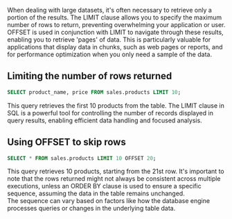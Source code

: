 When dealing with large datasets, it's often necessary to retrieve only a portion of the results. 
The LIMIT clause allows you to specify the maximum number of rows to return, preventing overwhelming your application or user. 
OFFSET is used in conjunction with LIMIT to navigate through these results, enabling you to retrieve 'pages' of data. This is particularly valuable for applications that display data in chunks, such as web pages or reports, and for performance optimization when you only need a sample of the data. 

## Limiting the number of rows returned

```sql
SELECT product_name, price FROM sales.products LIMIT 10;
```

This query retrieves the first 10 products from the table.
The LIMIT clause in SQL is a powerful tool for controlling the number of records displayed in query results, enabling efficient data handling and focused analysis. 

## Using OFFSET to skip rows

```sql
SELECT * FROM sales.products LIMIT 10 OFFSET 20;
```

This query retrieves 10 products, starting from the 21st row.
It's important to note that the rows returned might not always be consistent across multiple executions, unless an ORDER BY clause is used to ensure a specific sequence, assuming the data in the table remains unchanged.  
The sequence can vary based on factors like how the database engine processes queries or changes in the underlying table data. 